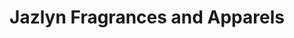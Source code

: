 ---
title: "Jazlyn Fragrances and Apparels"
url: /karachi/jazlyn-fragrances-and-apparels/
shop: perfumery
---